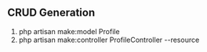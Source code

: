 ## CRUD Generation

1. php artisan make:model Profile
2. php artisan make:controller ProfileController --resource
